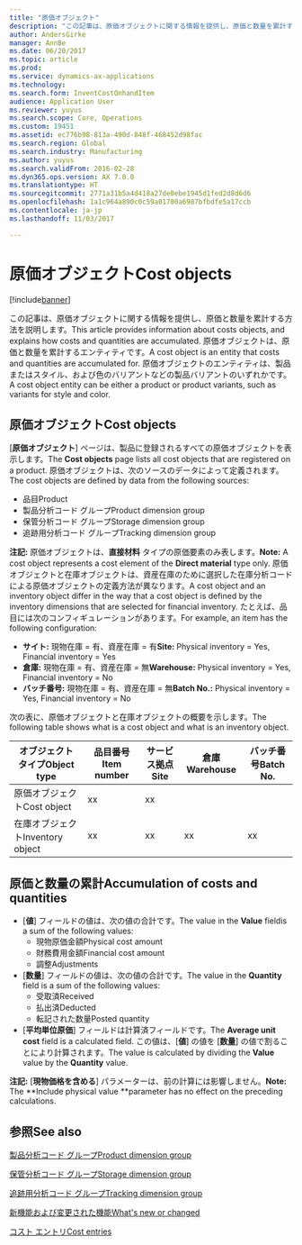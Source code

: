 ```yaml
---
title: "原価オブジェクト"
description: "この記事は、原価オブジェクトに関する情報を提供し、原価と数量を累計する方法を説明します。 原価オブジェクトは、原価と数量を累計するエンティティです。 原価オブジェクトのエンティティは、製品またはスタイル、および色のバリアントなどの製品バリアントのいずれかです。"
author: AndersGirke
manager: AnnBe
ms.date: 06/20/2017
ms.topic: article
ms.prod: 
ms.service: dynamics-ax-applications
ms.technology: 
ms.search.form: InventCostOnhandItem
audience: Application User
ms.reviewer: yuyus
ms.search.scope: Core, Operations
ms.custom: 19451
ms.assetid: ec776b98-813a-490d-848f-468452d98fac
ms.search.region: Global
ms.search.industry: Manufacturing
ms.author: yuyus
ms.search.validFrom: 2016-02-28
ms.dyn365.ops.version: AX 7.0.0
ms.translationtype: HT
ms.sourcegitcommit: 2771a31b5a4d418a27de0ebe1945d1fed2d8d6d6
ms.openlocfilehash: 1a1c964a890c0c59a01700a6987bfbdfe5a17ccb
ms.contentlocale: ja-jp
ms.lasthandoff: 11/03/2017

---
```


# <a name="cost-objects"></a><span data-ttu-id="d87c8-105">原価オブジェクト</span><span class="sxs-lookup"><span data-stu-id="d87c8-105">Cost objects</span></span>

[!include[banner](../includes/banner.md)]


<span data-ttu-id="d87c8-106">この記事は、原価オブジェクトに関する情報を提供し、原価と数量を累計する方法を説明します。</span><span class="sxs-lookup"><span data-stu-id="d87c8-106">This article provides information about costs objects, and explains how costs and quantities are accumulated.</span></span> <span data-ttu-id="d87c8-107">原価オブジェクトは、原価と数量を累計するエンティティです。</span><span class="sxs-lookup"><span data-stu-id="d87c8-107">A cost object is an entity that costs and quantities are accumulated for.</span></span> <span data-ttu-id="d87c8-108">原価オブジェクトのエンティティは、製品またはスタイル、および色のバリアントなどの製品バリアントのいずれかです。</span><span class="sxs-lookup"><span data-stu-id="d87c8-108">A cost object entity can be either a product or product variants, such as variants for style and color.</span></span>  

## <a name="cost-objects"></a><span data-ttu-id="d87c8-109">原価オブジェクト</span><span class="sxs-lookup"><span data-stu-id="d87c8-109">Cost objects</span></span>

<span data-ttu-id="d87c8-110">[**原価オブジェクト**] ページは、製品に登録されるすべての原価オブジェクトを表示します。</span><span class="sxs-lookup"><span data-stu-id="d87c8-110">The **Cost objects** page lists all cost objects that are registered on a product.</span></span> <span data-ttu-id="d87c8-111">原価オブジェクトは、次のソースのデータによって定義されます。</span><span class="sxs-lookup"><span data-stu-id="d87c8-111">The cost objects are defined by data from the following sources:</span></span>

-   <span data-ttu-id="d87c8-112">品目</span><span class="sxs-lookup"><span data-stu-id="d87c8-112">Product</span></span>
-   <span data-ttu-id="d87c8-113">製品分析コード グループ</span><span class="sxs-lookup"><span data-stu-id="d87c8-113">Product dimension group</span></span>
-   <span data-ttu-id="d87c8-114">保管分析コード グループ</span><span class="sxs-lookup"><span data-stu-id="d87c8-114">Storage dimension group</span></span>
-   <span data-ttu-id="d87c8-115">追跡用分析コード グループ</span><span class="sxs-lookup"><span data-stu-id="d87c8-115">Tracking dimension group</span></span>

<span data-ttu-id="d87c8-116">**注記:** 原価オブジェクトは、**直接材料** タイプの原価要素のみ表します。</span><span class="sxs-lookup"><span data-stu-id="d87c8-116">**Note:** A cost object represents a cost element of the **Direct material** type only.</span></span> <span data-ttu-id="d87c8-117">原価オブジェクトと在庫オブジェクトは、資産在庫のために選択した在庫分析コードによる原価オブジェクトの定義方法が異なります。</span><span class="sxs-lookup"><span data-stu-id="d87c8-117">A cost object and an inventory object differ in the way that a cost object is defined by the inventory dimensions that are selected for financial inventory.</span></span> <span data-ttu-id="d87c8-118">たとえば、品目には次のコンフィギュレーションがあります。</span><span class="sxs-lookup"><span data-stu-id="d87c8-118">For example, an item has the following configuration:</span></span>

-   <span data-ttu-id="d87c8-119">**サイト:** 現物在庫 = 有、資産在庫 = 有</span><span class="sxs-lookup"><span data-stu-id="d87c8-119">**Site:** Physical inventory = Yes, Financial inventory = Yes</span></span>
-   <span data-ttu-id="d87c8-120">**倉庫:** 現物在庫 = 有、資産在庫 = 無</span><span class="sxs-lookup"><span data-stu-id="d87c8-120">**Warehouse:** Physical inventory = Yes, Financial inventory = No</span></span>
-   <span data-ttu-id="d87c8-121">**バッチ番号:** 現物在庫 = 有、資産在庫 = 無</span><span class="sxs-lookup"><span data-stu-id="d87c8-121">**Batch No.:** Physical inventory = Yes, Financial inventory = No</span></span>

<span data-ttu-id="d87c8-122">次の表に、原価オブジェクトと在庫オブジェクトの概要を示します。</span><span class="sxs-lookup"><span data-stu-id="d87c8-122">The following table shows what is a cost object and what is an inventory object.</span></span>

| <span data-ttu-id="d87c8-123">オブジェクト タイプ</span><span class="sxs-lookup"><span data-stu-id="d87c8-123">Object type</span></span>      | <span data-ttu-id="d87c8-124">品目番号</span><span class="sxs-lookup"><span data-stu-id="d87c8-124">Item number</span></span> | <span data-ttu-id="d87c8-125">サービス拠点</span><span class="sxs-lookup"><span data-stu-id="d87c8-125">Site</span></span> | <span data-ttu-id="d87c8-126">倉庫</span><span class="sxs-lookup"><span data-stu-id="d87c8-126">Warehouse</span></span> | <span data-ttu-id="d87c8-127">バッチ番号</span><span class="sxs-lookup"><span data-stu-id="d87c8-127">Batch No.</span></span> |
|------------------|-------------|------|-----------|-----------|
| <span data-ttu-id="d87c8-128">原価オブジェクト</span><span class="sxs-lookup"><span data-stu-id="d87c8-128">Cost object</span></span>      | <span data-ttu-id="d87c8-129"> x</span><span class="sxs-lookup"><span data-stu-id="d87c8-129">x</span></span>           | <span data-ttu-id="d87c8-130"> x</span><span class="sxs-lookup"><span data-stu-id="d87c8-130">x</span></span>    |           |           |
| <span data-ttu-id="d87c8-131">在庫オブジェクト</span><span class="sxs-lookup"><span data-stu-id="d87c8-131">Inventory object</span></span> | <span data-ttu-id="d87c8-132"> x</span><span class="sxs-lookup"><span data-stu-id="d87c8-132">x</span></span>           | <span data-ttu-id="d87c8-133"> x</span><span class="sxs-lookup"><span data-stu-id="d87c8-133">x</span></span>    |  <span data-ttu-id="d87c8-134"> x</span><span class="sxs-lookup"><span data-stu-id="d87c8-134">x</span></span>        | <span data-ttu-id="d87c8-135"> x</span><span class="sxs-lookup"><span data-stu-id="d87c8-135">x</span></span>         |

## <a name="accumulation-of-costs-and-quantities"></a><span data-ttu-id="d87c8-136">原価と数量の累計</span><span class="sxs-lookup"><span data-stu-id="d87c8-136">Accumulation of costs and quantities</span></span>
-   <span data-ttu-id="d87c8-137">[**値**] フィールドの値は、次の値の合計です。</span><span class="sxs-lookup"><span data-stu-id="d87c8-137">The value in the **Value** fieldis a sum of the following values:</span></span>
    -   <span data-ttu-id="d87c8-138">現物原価金額</span><span class="sxs-lookup"><span data-stu-id="d87c8-138">Physical cost amount</span></span>
    -   <span data-ttu-id="d87c8-139">財務費用金額</span><span class="sxs-lookup"><span data-stu-id="d87c8-139">Financial cost amount</span></span>
    -   <span data-ttu-id="d87c8-140">調整</span><span class="sxs-lookup"><span data-stu-id="d87c8-140">Adjustments</span></span>
-   <span data-ttu-id="d87c8-141">[**数量**] フィールドの値は、次の値の合計です。</span><span class="sxs-lookup"><span data-stu-id="d87c8-141">The value in the **Quantity** field is a sum of the following values:</span></span>
    -   <span data-ttu-id="d87c8-142">受取済</span><span class="sxs-lookup"><span data-stu-id="d87c8-142">Received</span></span>
    -   <span data-ttu-id="d87c8-143">払出済</span><span class="sxs-lookup"><span data-stu-id="d87c8-143">Deducted</span></span>
    -   <span data-ttu-id="d87c8-144">転記された数量</span><span class="sxs-lookup"><span data-stu-id="d87c8-144">Posted quantity</span></span>
-   <span data-ttu-id="d87c8-145">[**平均単位原価**] フィールドは計算済フィールドです。</span><span class="sxs-lookup"><span data-stu-id="d87c8-145">The **Average unit cost** field is a calculated field.</span></span> <span data-ttu-id="d87c8-146">この値は、[**値**] の値を [**数量**] の値で割ることにより計算されます。</span><span class="sxs-lookup"><span data-stu-id="d87c8-146">The value is calculated by dividing the **Value** value by the **Quantity** value.</span></span>

<span data-ttu-id="d87c8-147">**注記:** [**現物価格を含める**] パラメーターは、前の計算には影響しません。</span><span class="sxs-lookup"><span data-stu-id="d87c8-147">**Note:** The **Include physical value **parameter has no effect on the preceding calculations.</span></span>

<a name="see-also"></a><span data-ttu-id="d87c8-148">参照</span><span class="sxs-lookup"><span data-stu-id="d87c8-148">See also</span></span>
--------

[<span data-ttu-id="d87c8-149">製品分析コード グループ</span><span class="sxs-lookup"><span data-stu-id="d87c8-149">Product dimension group</span></span>](https://technet.microsoft.com/en-us/library/aa499382.aspx)

[<span data-ttu-id="d87c8-150">保管分析コード グループ</span><span class="sxs-lookup"><span data-stu-id="d87c8-150">Storage dimension group</span></span>](https://technet.microsoft.com/en-us/library/hh209317.aspx)

[<span data-ttu-id="d87c8-151">追跡用分析コード グループ</span><span class="sxs-lookup"><span data-stu-id="d87c8-151">Tracking dimension group</span></span>](https://technet.microsoft.com/en-us/library/hh209465.aspx)

[<span data-ttu-id="d87c8-152">新機能および変更された機能</span><span class="sxs-lookup"><span data-stu-id="d87c8-152">What's new or changed</span></span>](../../fin-and-ops/get-started/whats-new-changed.md)

[<span data-ttu-id="d87c8-153">コスト エントリ</span><span class="sxs-lookup"><span data-stu-id="d87c8-153">Cost entries</span></span>](cost-entries.md)




